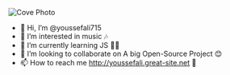 ![Cove Photo]([http://url/to/img.png](https://i.imgur.com/38h7OUG.png))
- 👋 Hi, I’m @youssefali715
- 👀 I’m interested in music 🎶
- 🌱 I’m currently learning JS 👨‍💻
- 💞️ I’m looking to collaborate on A big Open-Source Project 😊
- 📫 How to reach me http://youssefali.great-site.net 📮

<!---
youssefali715/youssefali715 is a ✨ special ✨ repository because its `README.md` (this file) appears on your GitHub profile.
You can click the Preview link to take a look at your changes.
--->
